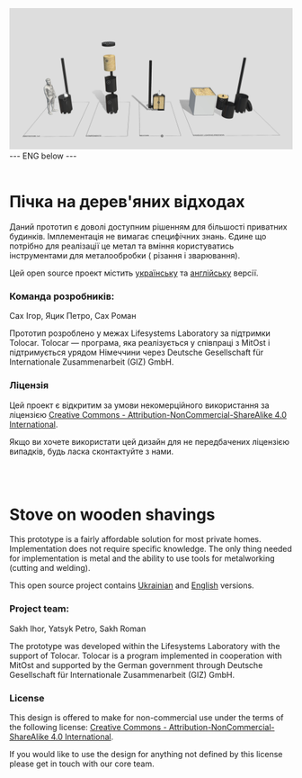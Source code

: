 ![alt text](https://github.com/Ostriv-platform/Wood_chip_stove/blob/main/Stove_general_view.jpg?raw=true)
--- ENG below ---
<br/><br/>
# Пічка на дерев'яних відходах

Даний прототип є доволі доступним рішенням для більшості приватних будинків. Імплементація не вимагає  специфічних знань. Єдине що потрібно для реалізації це метал та вміння користуватись інструментами для металообробки ( різання і зварювання).

Цей open source проект містить [українську](https://github.com/Ostriv-platform/Showerloop_MOD/tree/main/UA) та [англійську](https://github.com/Ostriv-platform/Showerloop_MOD/tree/main/ENG) версії.

### Команда розробників:
Сах Ігор, Яцик Петро, Сах Роман

Прототип розроблено у межах Lifesystems Laboratory за підтримки Tolocar. 
Tolocar — програма, яка реалізується у співпраці з MitOst і підтримується урядом Німеччини через Deutsche Gesellschaft für Internationale Zusammenarbeit (GIZ) GmbH.

### Ліцензія 
Цей проект є відкритим за умови некомерційного використання за ліцензією
[Creative Commons - Attribution-NonCommercial-ShareAlike 4.0 International](https://creativecommons.org/licenses/by-nc-sa/4.0/).

Якщо ви хочете використати цей дизайн для не передбачених ліцензією випадків, будь ласка сконтактуйте з нами.

<br/><br/>

# Stove on wooden shavings

This prototype is a fairly affordable solution for most private homes. Implementation does not require specific knowledge. The only thing needed for implementation is metal and the ability to use tools for metalworking (cutting and welding).

This open source project contains [Ukrainian](https://github.com/Ostriv-platform/Showerloop_MOD/tree/main/UA) and [English](https://github.com/Ostriv-platform/Showerloop_MOD/tree/main/ENG) versions.

### Project team:
Sakh Ihor, Yatsyk Petro, Sakh Roman

The prototype was developed within the Lifesystems Laboratory with the support of Tolocar. Tolocar is a program implemented in cooperation with MitOst and supported by the German government through Deutsche Gesellschaft für Internationale Zusammenarbeit (GIZ) GmbH.

### License 

This design is offered to make for non-commercial use under the terms of the following license: 
[Creative Commons - Attribution-NonCommercial-ShareAlike 4.0 International](https://creativecommons.org/licenses/by-nc-sa/4.0/).

If you would like to use the design for anything not defined by this license please get in touch with our core team.
